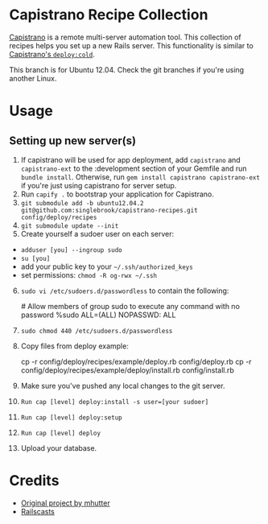 Capistrano Recipe Collection
============================
[Capistrano](http://www.capistranorb.com/) is a remote multi-server automation tool. This collection of recipes helps you set up a new Rails server. This functionality is similar to [Capistrano's `deploy:cold`](https://github.com/capistrano/capistrano/wiki/2.x-From-The-Beginning#about-deploycold).

This branch is for Ubuntu 12.04. Check the git branches if you're using another Linux.

Usage
======

Setting up new server(s)
------

1. If capistrano will be used for app deployment, add `capistrano` and `capistrano-ext` to the :development section of your Gemfile and run `bundle install`. Otherwise, run `gem install capistrano capistrano-ext` if you're just using capistrano for server setup.
2. Run `capify .` to bootstrap your application for Capistrano.
3. `git submodule add -b ubuntu12.04.2 git@github.com:singlebrook/capistrano-recipes.git config/deploy/recipes`
4. `git submodule update --init`
5. Create yourself a sudoer user on each server:
  * `adduser [you] --ingroup sudo`
  * `su [you]`
  * add your public key to your `~/.ssh/authorized_keys`
  * set permissions: `chmod -R og-rwx ~/.ssh`
6. `sudo vi /etc/sudoers.d/passwordless` to contain the following:

    \# Allow members of group sudo to execute any command with no password
    %sudo   ALL=(ALL) NOPASSWD: ALL

7. `sudo chmod 440 /etc/sudoers.d/passwordless`
8. Copy files from deploy example:

    cp -r config/deploy/recipes/example/deploy.rb config/deploy.rb
    cp -r config/deploy/recipes/example/deploy/install.rb config/install.rb

9. Make sure you've pushed any local changes to the git server.
10. `Run cap [level] deploy:install -s user=[your sudoer]`
11. `Run cap [level] deploy:setup`
12. `Run cap [level] deploy`
13. Upload your database.

Credits
=======
* [Original project by mhutter](https://github.com/mhutter/capistrano-recipes)
* [Railscasts](http://railscasts.com/)
